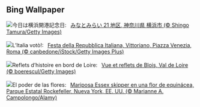 ## Bing Wallpaper
![](https://www.bing.com/th?id=OHR.YokohamaPort2025_JA-JP6222425156_UHD.jpg&w=1000)今日は横浜開港記念日:&nbsp;&ensp;[みなとみらい 21 地区, 神奈川県 横浜市 (© Shingo Tamura/Getty Images)](https://www.bing.com/th?id=OHR.YokohamaPort2025_JA-JP6222425156_UHD.jpg)
<br><br/>
![](https://www.bing.com/th?id=OHR.RepubblicaGiugnoFesta_IT-IT6228684298_UHD.jpg&w=1000)L’Italia votò!:&nbsp;&ensp;[Festa della Repubblica Italiana, Vittoriano, Piazza Venezia, Roma (© canbedone/iStock/Getty Images Plus)](https://www.bing.com/th?id=OHR.RepubblicaGiugnoFesta_IT-IT6228684298_UHD.jpg)
<br><br/>
![](https://www.bing.com/th?id=OHR.BloisBridge_FR-FR5822069151_UHD.jpg&w=1000)Reflets d’histoire en bord de Loire:&nbsp;&ensp;[Vue et reflets de Blois, Val de Loire (© boerescul/Getty Images)](https://www.bing.com/th?id=OHR.BloisBridge_FR-FR5822069151_UHD.jpg)
<br><br/>
![](https://www.bing.com/th?id=OHR.EchinaceaButterfly_ES-ES6329084814_UHD.jpg&w=1000)El poder de las flores:&nbsp;&ensp;[Mariposa Essex skipper en una flor de equinácea, Parque Estatal Rockefeller, Nueva York, EE. UU. (© Marianne A. Campolongo/Alamy)](https://www.bing.com/th?id=OHR.EchinaceaButterfly_ES-ES6329084814_UHD.jpg)
<br><br/>
